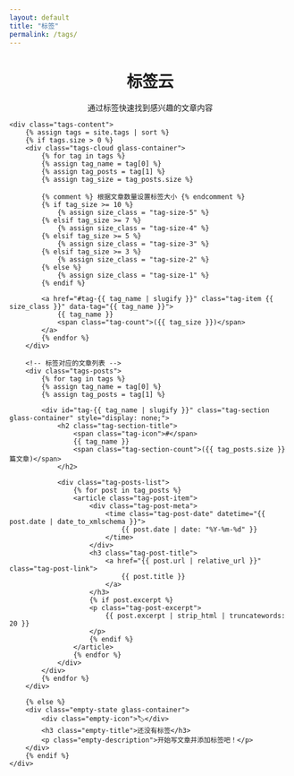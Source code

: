 ```yaml
---
layout: default
title: "标签"
permalink: /tags/
---
```


<div class="tags-page">
    <div class="tags-header glass-container">
        <h1 class="tags-title">标签云</h1>
        <p class="tags-description">通过标签快速找到感兴趣的文章内容</p>
    </div>
    
    <div class="tags-content">
        {% assign tags = site.tags | sort %}
        {% if tags.size > 0 %}
        <div class="tags-cloud glass-container">
            {% for tag in tags %}
            {% assign tag_name = tag[0] %}
            {% assign tag_posts = tag[1] %}
            {% assign tag_size = tag_posts.size %}
            
            {% comment %} 根据文章数量设置标签大小 {% endcomment %}
            {% if tag_size >= 10 %}
                {% assign size_class = "tag-size-5" %}
            {% elsif tag_size >= 7 %}
                {% assign size_class = "tag-size-4" %}
            {% elsif tag_size >= 5 %}
                {% assign size_class = "tag-size-3" %}
            {% elsif tag_size >= 3 %}
                {% assign size_class = "tag-size-2" %}
            {% else %}
                {% assign size_class = "tag-size-1" %}
            {% endif %}
            
            <a href="#tag-{{ tag_name | slugify }}" class="tag-item {{ size_class }}" data-tag="{{ tag_name }}">
                {{ tag_name }}
                <span class="tag-count">({{ tag_size }})</span>
            </a>
            {% endfor %}
        </div>
        
        <!-- 标签对应的文章列表 -->
        <div class="tags-posts">
            {% for tag in tags %}
            {% assign tag_name = tag[0] %}
            {% assign tag_posts = tag[1] %}
            
            <div id="tag-{{ tag_name | slugify }}" class="tag-section glass-container" style="display: none;">
                <h2 class="tag-section-title">
                    <span class="tag-icon">#</span>
                    {{ tag_name }}
                    <span class="tag-section-count">({{ tag_posts.size }} 篇文章)</span>
                </h2>
                
                <div class="tag-posts-list">
                    {% for post in tag_posts %}
                    <article class="tag-post-item">
                        <div class="tag-post-meta">
                            <time class="tag-post-date" datetime="{{ post.date | date_to_xmlschema }}">
                                {{ post.date | date: "%Y-%m-%d" }}
                            </time>
                        </div>
                        <h3 class="tag-post-title">
                            <a href="{{ post.url | relative_url }}" class="tag-post-link">
                                {{ post.title }}
                            </a>
                        </h3>
                        {% if post.excerpt %}
                        <p class="tag-post-excerpt">
                            {{ post.excerpt | strip_html | truncatewords: 20 }}
                        </p>
                        {% endif %}
                    </article>
                    {% endfor %}
                </div>
            </div>
            {% endfor %}
        </div>
        
        {% else %}
        <div class="empty-state glass-container">
            <div class="empty-icon">🏷️</div>
            <h3 class="empty-title">还没有标签</h3>
            <p class="empty-description">开始写文章并添加标签吧！</p>
        </div>
        {% endif %}
    </div>
</div>

<style>
.tags-header {
    text-align: center;
    padding: var(--spacing-2xl);
    margin-bottom: var(--spacing-xl);
}

.tags-content {
    display: flex;
    flex-direction: column;
    gap: var(--spacing-xl);
}

.tags-cloud {
    padding: var(--spacing-xl);
}

.tag-section {
    padding: var(--spacing-xl);
}

.tag-section-title {
    display: flex;
    align-items: center;
    gap: var(--spacing-sm);
    color: var(--primary-text-color);
    font-size: 1.5rem;
    font-weight: 600;
    margin-bottom: var(--spacing-lg);
}

.tag-icon {
    color: var(--accent-glow-color);
  text-shadow: 0 0 10px rgba(0, 212, 255, 0.5);
}

.tag-section-count {
    font-size: 0.875rem;
    color: var(--secondary-text-color);
    font-weight: 400;
}

.tag-posts-list {
    display: flex;
    flex-direction: column;
    gap: var(--spacing-lg);
}

.tag-post-item {
    padding: var(--spacing-md);
    border-radius: var(--radius-md);
    background: rgba(255, 255, 255, 0.02);
    border: 1px solid rgba(255, 255, 255, 0.05);
    transition: all 0.3s ease;
}

.tag-post-item:hover {
    background: rgba(0, 212, 255, 0.05);
    border-color: rgba(0, 212, 255, 0.2);
    transform: translateY(-2px);
}

.tag-post-meta {
    margin-bottom: var(--spacing-xs);
}

.tag-post-date {
    color: var(--secondary-text-color);
    font-size: 0.875rem;
}

.tag-post-title {
    margin-bottom: var(--spacing-sm);
}

.tag-post-link {
    color: var(--primary-text-color);
    text-decoration: none;
    font-size: 1.125rem;
    font-weight: 500;
    transition: all 0.3s ease;
}

.tag-post-link:hover {
    color: var(--accent-glow-color);
    text-shadow: 0 0 10px rgba(0, 212, 255, 0.5);
}

.tag-post-excerpt {
    color: var(--secondary-text-color);
    line-height: 1.6;
    margin: 0;
}

@media (max-width: 768px) {
    .tags-header {
        padding: var(--spacing-lg);
    }
    
    .tags-cloud,
    .tag-section {
        padding: var(--spacing-lg);
    }
    
    .tag-section-title {
        font-size: 1.25rem;
        flex-wrap: wrap;
    }
    
    .tag-post-item {
        padding: var(--spacing-sm);
    }
}
</style>

<script>
document.addEventListener('DOMContentLoaded', function() {
    const tagItems = document.querySelectorAll('.tag-item');
    const tagSections = document.querySelectorAll('.tag-section');
    
    // 点击标签显示对应文章
    tagItems.forEach(item => {
        item.addEventListener('click', function(e) {
            e.preventDefault();
            
            const targetId = this.getAttribute('href');
            const targetSection = document.querySelector(targetId);
            
            // 隐藏所有标签区域
            tagSections.forEach(section => {
                section.style.display = 'none';
            });
            
            // 移除所有活跃状态
            tagItems.forEach(tag => {
                tag.classList.remove('active');
            });
            
            // 显示目标区域并添加活跃状态
            if (targetSection) {
                targetSection.style.display = 'block';
                this.classList.add('active');
                
                // 平滑滚动到目标位置
                targetSection.scrollIntoView({
                    behavior: 'smooth',
                    block: 'start'
                });
            }
        });
    });
});
</script>